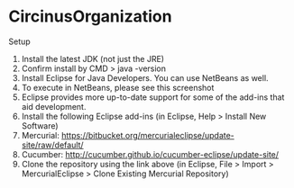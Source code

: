 # CircinusOrganization

Setup
1. Install the latest JDK (not just the JRE)
2. Confirm install by CMD > java -version
3. Install Eclipse for Java Developers. You can use NetBeans as well. 
4. To execute in NetBeans, please see this screenshot
5. Eclipse provides more up-to-date support for some of the add-ins that aid development.
6. Install the following Eclipse add-ins (in Eclipse, Help > Install New Software)
7. Mercurial: https://bitbucket.org/mercurialeclipse/update-site/raw/default/
8. Cucumber: http://cucumber.github.io/cucumber-eclipse/update-site/
9. Clone the repository using the link above (in Eclipse, File > Import > MercurialEclipse > Clone Existing Mercurial Repository)
